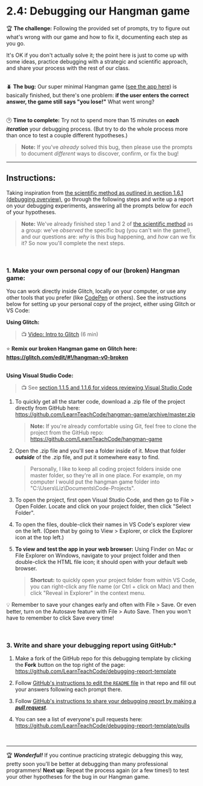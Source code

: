 # 2.4: Debugging our Hangman game

:trophy: **The challenge:** Following the provided set of prompts, try to figure out what's wrong with our game and how to fix it, documenting each step as you go.

It's OK if you don't actually solve it; the point here is just to come up with some ideas, practice debugging with a strategic and scientific approach, and share your process with the rest of our class.

<br/>:beetle: **The bug:** Our super minimal Hangman game ([see the app here](https://hangman-v0-broken.glitch.me/)) is basically finished, but there's one problem: **if the user enters the correct answer, the game still says "you lose!"** What went wrong?

<br/>:clock2: **Time to complete:** Try not to spend more than 15 minutes on ***each iteration*** your debugging process. (But try to do the whole process more than once to test a couple different hypotheses.)

  > **Note:** If you've *already* solved this bug, then please use the prompts to document *different* ways to discover, confirm, or fix the bug!

<hr/>

## Instructions:

Taking inspiration from [the scientific method as outlined in section 1.6.1 (debugging overview)](https://github.com/LearnTeachCode/intro-javascript-class/blob/march-2018/week-1/1-6-debugging.md#161-background-reading-on-bugs-debugging-and-bug-reports), go through the following steps and write up a report on your debugging experiments, answering all the prompts below for *each* of your hypotheses.

  > **Note:** We've already finished step 1 and 2 of [the scientific method](https://github.com/LearnTeachCode/intro-javascript-class/blob/march-2018/week-1/1-6-debugging.md#161-background-reading-on-bugs-debugging-and-bug-reports) as a group: we've *observed* the specific bug (you can't win the game!), and our questions are: *why* is this bug happening, and *how* can we fix it? So now you'll complete the next steps.

<br/>

### 1. Make your own personal copy of our (broken) Hangman game:

You can work directly inside Glitch, locally on your computer, or use any other tools that you prefer (like [CodePen](https://codepen.io/) or others). See the instructions below for setting up your personal copy of the project, either using Glitch or VS Code:

**Using Glitch:**

  > 📺 [Video: Intro to Glitch](https://youtu.be/juqFTEoHN2Q) (6 min)

:star: **Remix our broken Hangman game on Glitch here: https://glitch.com/edit/#!/hangman-v0-broken**


<br/>**Using Visual Studio Code:**

  >📺 See [section 1.1.5 and 1.1.6 for videos reviewing Visual Studio Code](https://github.com/LearnTeachCode/intro-javascript-class/blob/march-2018/week-1/1-1-initial-tools-intro.md#115-intro-to-text-editors-visual-studio-code)

1. To quickly get all the starter code, download a .zip file of the project directly from GitHub here: https://github.com/LearnTeachCode/hangman-game/archive/master.zip

    > **Note:** If you're already comfortable using Git, feel free to clone the project from the GitHub repo: https://github.com/LearnTeachCode/hangman-game

2. Open the .zip file and you'll see a folder inside of it. Move that folder ***outside*** of the .zip file, and put it somewhere easy to find.

    > Personally, I like to keep all coding project folders inside one master folder, so they're all in one place. For example, on my computer I would put the hangman game folder into "C:\Users\Liz\Documents\Code-Projects".

3. To open the project, first open Visual Studio Code, and then go to File > Open Folder. Locate and click on your project folder, then click "Select Folder".

4. To open the files, double-click their names in VS Code's explorer view on the left. (Open that by going to View > Explorer, or click the Explorer icon at the top left.)

5. **To view and test the app in your web browser:** Using Finder on Mac or File Explorer on Windows, navigate to your project folder and then double-click the HTML file icon; it should open with your default web browser.

   > **Shortcut:** to quickly open your project folder from within VS Code, you can right-click any file name (or Ctrl + click on Mac) and then click "Reveal in Explorer" in the context menu.

💡 Remember to save your changes early and often with File > Save. Or even better, turn on the Autosave feature with File > Auto Save. Then you won't have to remember to click Save every time!

<br/>

### 3. Write and share your debugging report using GitHub:*

  1. Make a fork of the GitHub repo for this debugging template by clicking the **Fork** button on the top right of the page: https://github.com/LearnTeachCode/debugging-report-template
  
  2. Follow [GitHub's instructions to edit the `README` file](https://help.github.com/articles/create-a-repo/#commit-your-first-change) in that repo and fill out your answers following each prompt there.
  
  3. Follow [GitHub's instructions to share your debugging report by making a ***pull request***](https://help.github.com/articles/creating-a-pull-request-from-a-fork/).
  
  4. You can see a list of everyone's pull requests here: https://github.com/LearnTeachCode/debugging-report-template/pulls

<br/>
<hr/>

:trophy: ***Wonderful!*** If you continue practicing strategic debugging this way, pretty soon you'll be better at debugging than many professional programmers! **Next up:** Repeat the process again (or a few times!) to test your other hypotheses for the bug in our Hangman game.

